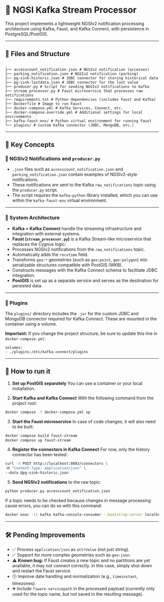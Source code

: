 # 🔄 NGSI Kafka Stream Processor

This project implements a lightweight NGSIv2 notification processing architecture using Kafka, Faust, and Kafka Connect, with persistence in PostgreSQL/PostGIS.

---

## 📁 Files and Structure

```
.
├── accesscount_notification.json # NGSIv2 notification (accesses)
├── parking_notification.json # NGSIv2 notification (parking)
├── pg-sink-historic.json # JDBC connector for storing historical data
├── pg-sink-lastdata.json # JDBC connector for the last value
├── producer.py # Script for sending NGSIv2 notifications to Kafka
├── stream_processor.py # Faust microservice that processes raw notifications
├── requirements.txt # Python dependencies (includes Faust and Kafka)
├── Dockerfile # Image to run Faust
├── docker-compose.yml # Kafka Services, Connect, etc.
├── docker-compose.override.yml # Additional settings for local environments
├── kafka-faust-env/ # Python virtual environment for running Faust
└── plugins/ # Custom Kafka connector (JDBC, MongoDB, etc.)
```

---

## 🧠 Key Concepts

### 🔹 NGSIv2 Notifications and `producer.py`

- `.json` files such as `accesscount_notification.json` and `parking_notification.json` contain examples of NGSIv2-style notifications.
- These notifications are sent to the Kafka `raw_notifications` topic using the `producer.py` script.
- The script requires the `kafka-python` library installed, which you can use within the `kafka-faust-env` virtual environment.

---

### 🔹 System Architecture

- **Kafka + Kafka Connect** handle the streaming infrastructure and integration with external systems.
- **Faust (`stream_processor.py`)** is a Kafka Stream-like microservice that replaces the Cygnus logic:
- Processes NGSIv2 notifications from the `raw_notifications` topic.
- Automatically adds the `recvtime` field.
- Transforms `geo:*` geometries (such as `geo:point`, `geo:polygon`) into serializable structures compatible with PostGIS (WKB).
- Constructs messages with the Kafka Connect schema to facilitate JDBC integration.
- **PostGIS** is set up as a separate service and serves as the destination for persisted data.

---

### 🔹 Plugins

The `plugins/` directory includes the `.jar` for the custom JDBC and MongoDB connector required for Kafka Connect. These are mounted in the container using a volume.

**Important:** If you change the project structure, be sure to update this line in `docker-compose.yml`:

```
volumes:
- ./plugins:/etc/kafka-connect/plugins
```

---

## 🧪 How to run it

1. **Set up PostGIS separately**
You can use a container or your local installation.

2. **Start Kafka and Kafka Connect**
With the following command from the project root:

```bash
docker compose -f docker-compose.yml up
```

3. **Start the Faust microservice**
In case of code changes, it will also need to be built:

```bash
docker compose build faust-stream
docker compose up faust-stream
```

4. **Register the connectors in Kafka Connect**
For now, only the history connector has been tested:

```bash
curl -X POST http://localhost:8083/connectors \
-H "Content-Type: application/json" \
--data @pg-sink-historic.json
```

5. **Send NGSIv2 notifications** to the raw topic:

```bash
python producer.py accesscount_notification.json
```

If a topic needs to be checked because changes in message processing cause errors, you can do so with this command:

```bash
docker exec -it kafka kafka-console-consumer --bootstrap-server localhost:9092 --topic TOPIC_NAME --from-beginning --max-messages 10
```

---

## 🛠️ Pending Improvements

- ✅ Process `application/json` as `attrValue` (not just string).
- ✅ Support for more complex geometries such as `geo:json`.
- ⚠️ **Known bug:** If Faust creates a new topic and no partitions are yet available, it may not connect correctly. In this case, simply shut down and restart the Faust service.
- 🕒 Improve date handling and normalization (e.g., `timeinstant`, timezones).
- ➕ Include `fiware-servicepath` in the processed payload (currently only used for the topic name, but not saved in the resulting message).